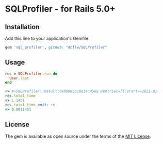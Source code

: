 # SQLProfiler - for Rails 5.0+
## Installation

Add this line to your application's Gemfile:

```ruby
gem 'sql_profiler', github: "dcflw/SQLProfiler"
```

## Usage
```ruby
res = SQLProfiler.run do
  User.last
end

=> #<SQLProfiler::Result:0x00005618d14c4588 @entries=[{:start=>2021-01-20 13:29:06.381776458 +0100, :finish=>2021-01-20 13:29:06.382921535 +0100, :duration=>1.1451, :query=>"SELECT  \"users\".* FROM \"users\" WHERE \"users\".\"deleted_at\" IS NULL ORDER BY \"users\".\"name\" DESC, \"users\".\"email\" DESC LIMIT $1"}]>
res.total_time
=> 1.1451
res.total_time unit: :s
=> 0.0011451
```

## License

The gem is available as open source under the terms of the [MIT License](https://opensource.org/licenses/MIT).
